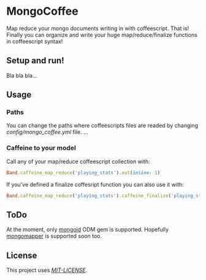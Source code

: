 # MongoCoffee

Map reduce your mongo documents writing in with coffeescript.
That is! Finally you can organize and write your huge map/reduce/finalize functions in coffeescript syntax!

## Setup and run!

Bla bla bla...

## Usage

### Paths
You can change the paths where coffeescripts files are readed by changing *config/mongo_coffee.yml* file.
...

### Caffeine to your model
Call any of your map/reduce coffeescript collection with:

```ruby
Band.caffeine_map_reduce('playing_stats').out(inline: 1)
```

If you've defined a finalize coffesript function you can also use it with:

```ruby
Band.caffeine_map_reduce('playing_stats').caffeine_finalize('playing_stats').out(inline: 1)
```

## ToDo
At the moment, only [mongoid](http://mongoid.org/) ODM gem is supported.
Hopefully [mongomapper](http://mongomapper.com/) is supported soon too.

## License
This project uses [*MIT-LICENSE*](http://en.wikipedia.org/wiki/MIT_License).
